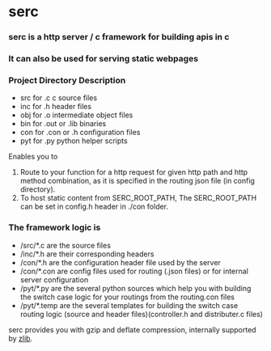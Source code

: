 # serc

### serc is a http server / c framework for building apis in c
### It can also be used for serving static webpages

### Project Directory Description

* src for .c c source files
* inc for .h header files
* obj for .o intermediate object files
* bin for .out or .lib binaries
* con for .con or .h configuration files
* pyt for .py python helper scripts

Enables you to
1. Route to your function for a http request for given http path and http method combination, as it is specified in the routing json file (in config directory).
2. To host static content from SERC_ROOT_PATH, The SERC_ROOT_PATH can be set in config.h header in ./con folder.

### The framework logic is 
* /src/*.c are the source files
* /inc/*.h are their corresponding headers
* /con/*.h are the configuration header file used by the server
* /con/*.con are config files used for routing (.json files) or for internal server configuration
* /pyt/*.py are the several python sources which help you with building the switch case logic for your routings from the routing.con files
* /pyt/*.temp are the several templates for building the switch case routing logic (source and header files)(controller.h and distributer.c files)


serc provides you with gzip and deflate compression, internally supported by [zlib](https://github.com/madler/zlib).
